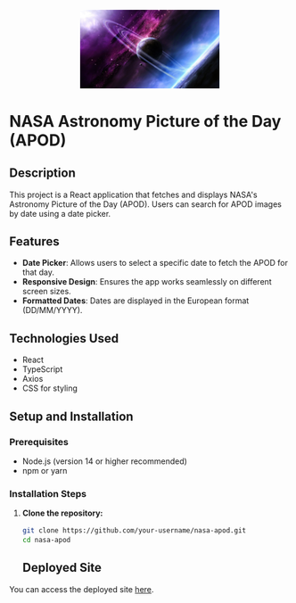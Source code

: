 <p align="center"><img src="./public/astronomy-space-4k-eg-1920x1080-1.jpg" width="250px" /></p>

# NASA Astronomy Picture of the Day (APOD)

## Description

This project is a React application that fetches and displays NASA's Astronomy Picture of the Day (APOD). Users can search for APOD images by date using a date picker.

## Features

- **Date Picker**: Allows users to select a specific date to fetch the APOD for that day.
- **Responsive Design**: Ensures the app works seamlessly on different screen sizes.
- **Formatted Dates**: Dates are displayed in the European format (DD/MM/YYYY).

## Technologies Used

- React
- TypeScript
- Axios
- CSS for styling

## Setup and Installation

### Prerequisites

- Node.js (version 14 or higher recommended)
- npm or yarn

### Installation Steps

1. **Clone the repository:**

   ```bash
   git clone https://github.com/your-username/nasa-apod.git
   cd nasa-apod
   ```

   ## Deployed Site

You can access the deployed site [here](https://nasasspaceimages.netlify.app/).
